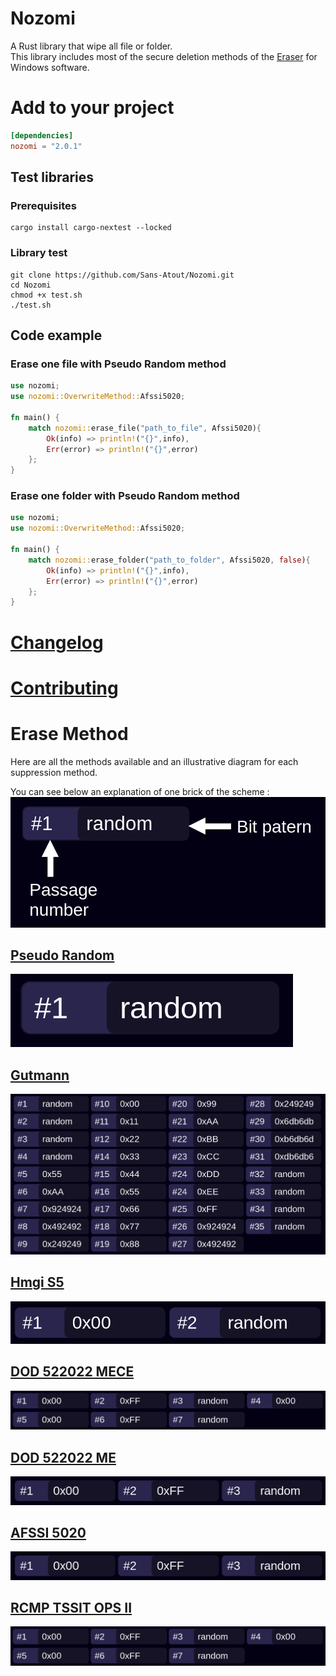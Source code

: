 # Nozomi

A Rust library that wipe all file or folder. \
This library includes most of the secure deletion methods of the [Eraser](https://eraser.heidi.ie) for Windows software.

# Add to your project
```toml
[dependencies]
nozomi = "2.0.1"
```

## Test libraries
### Prerequisites 
```shell
cargo install cargo-nextest --locked 
```

### Library test
```shell
git clone https://github.com/Sans-Atout/Nozomi.git
cd Nozomi
chmod +x test.sh
./test.sh
```

## Code example
### Erase one file with Pseudo Random method
```rust
use nozomi;
use nozomi::OverwriteMethod::Afssi5020;

fn main() {
    match nozomi::erase_file("path_to_file", Afssi5020){
        Ok(info) => println!("{}",info),
        Err(error) => println!("{}",error)
    };
}
```

### Erase one folder with Pseudo Random method
```rust
use nozomi;
use nozomi::OverwriteMethod::Afssi5020;

fn main() {
    match nozomi::erase_folder("path_to_folder", Afssi5020, false){
        Ok(info) => println!("{}",info),
        Err(error) => println!("{}",error)
    };
}
```
# [Changelog](CHANGELOG.md)
# [Contributing](CONTRIBUTING.md)

# Erase Method
Here are all the methods available and an illustrative diagram for each suppression method.

You can see below an explanation of one brick of the scheme :
![explanation of diagram](images/explanation.png)

## [Pseudo Random](https://www.lifewire.com/data-sanitization-methods-2626133#toc-random-data)
![pseudo random erase method](images/pseudo_random.png)

## [Gutmann](https://en.wikipedia.org/wiki/Gutmann_method)

![gutmann erase method](images/gutmann.png)

## [Hmgi S5](https://www.bitraser.com/knowledge-series/data-destruction-standards-and-guidelines.php)

![HMGI S5 erase method](images/hmgi_s5.png)

## [DOD 522022 MECE](https://www.bitraser.com/article/DoD-5220-22-m-standard-for-drive-erasure.php)

![DOD 522022 MECE erase method](images/dod_522022_mece.png)

## [DOD 522022 ME](https://www.bitraser.com/article/DoD-5220-22-m-standard-for-drive-erasure.php)
![DOD 522022 ME erase method](images/DOD_522022_ME.png)

## [AFSSI 5020](https://www.lifewire.com/data-sanitization-methods-2626133#toc-afssi-5020)
![AFSSI 5020 erase method](images/AFSSI_5020.png)

## [RCMP TSSIT OPS II](https://www.datadestroyers.eu/technology/rcmp_tssit_ops-2.html)
![RCMP TSSIT OPS II](images/RCMP_TSSIT_OPS_II.png)